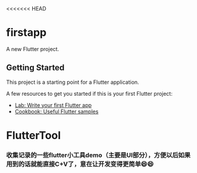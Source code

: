 <<<<<<< HEAD
# firstapp

A new Flutter project.

## Getting Started

This project is a starting point for a Flutter application.

A few resources to get you started if this is your first Flutter project:

- [Lab: Write your first Flutter app](https://docs.flutter.dev/get-started/codelab)
- [Cookbook: Useful Flutter samples](https://docs.flutter.dev/cookbook)

# FlutterTool
### 收集记录的一些flutter小工具demo（主要是UI部分），方便以后如果用到的话就能直接C+V了，意在让开发变得更简单😄😄
